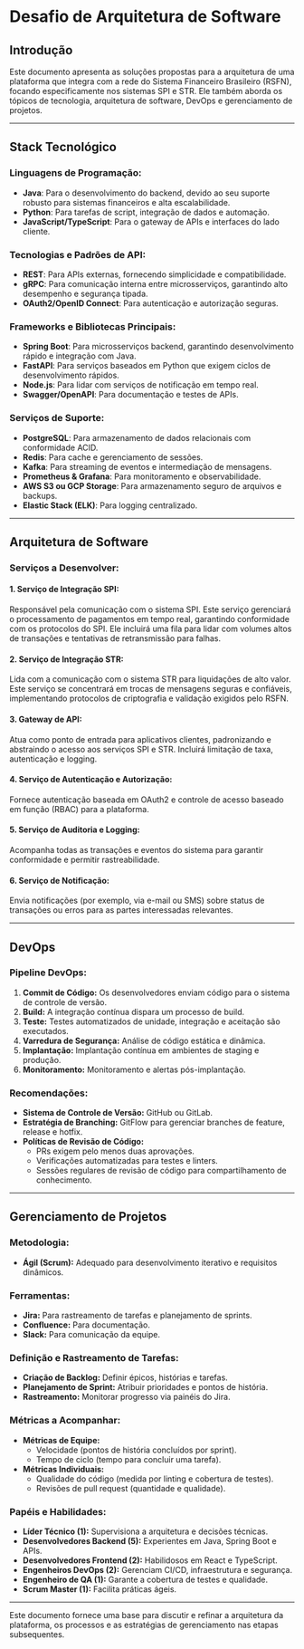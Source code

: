 
# Desafio de Arquitetura de Software

## Introdução

Este documento apresenta as soluções propostas para a arquitetura de uma plataforma que integra com a rede do Sistema Financeiro Brasileiro (RSFN), focando especificamente nos sistemas SPI e STR. Ele também aborda os tópicos de tecnologia, arquitetura de software, DevOps e gerenciamento de projetos.

---

## Stack Tecnológico

### Linguagens de Programação:
- **Java**: Para o desenvolvimento do backend, devido ao seu suporte robusto para sistemas financeiros e alta escalabilidade.
- **Python**: Para tarefas de script, integração de dados e automação.
- **JavaScript/TypeScript**: Para o gateway de APIs e interfaces do lado cliente.

### Tecnologias e Padrões de API:
- **REST**: Para APIs externas, fornecendo simplicidade e compatibilidade.
- **gRPC**: Para comunicação interna entre microsserviços, garantindo alto desempenho e segurança tipada.
- **OAuth2/OpenID Connect**: Para autenticação e autorização seguras.

### Frameworks e Bibliotecas Principais:
- **Spring Boot**: Para microsserviços backend, garantindo desenvolvimento rápido e integração com Java.
- **FastAPI**: Para serviços baseados em Python que exigem ciclos de desenvolvimento rápidos.
- **Node.js**: Para lidar com serviços de notificação em tempo real.
- **Swagger/OpenAPI**: Para documentação e testes de APIs.

### Serviços de Suporte:
- **PostgreSQL**: Para armazenamento de dados relacionais com conformidade ACID.
- **Redis**: Para cache e gerenciamento de sessões.
- **Kafka**: Para streaming de eventos e intermediação de mensagens.
- **Prometheus & Grafana**: Para monitoramento e observabilidade.
- **AWS S3 ou GCP Storage**: Para armazenamento seguro de arquivos e backups.
- **Elastic Stack (ELK)**: Para logging centralizado.

---

## Arquitetura de Software

### Serviços a Desenvolver:

#### 1. **Serviço de Integração SPI:**
Responsável pela comunicação com o sistema SPI. Este serviço gerenciará o processamento de pagamentos em tempo real, garantindo conformidade com os protocolos do SPI. Ele incluirá uma fila para lidar com volumes altos de transações e tentativas de retransmissão para falhas.

#### 2. **Serviço de Integração STR:**
Lida com a comunicação com o sistema STR para liquidações de alto valor. Este serviço se concentrará em trocas de mensagens seguras e confiáveis, implementando protocolos de criptografia e validação exigidos pelo RSFN.

#### 3. **Gateway de API:**
Atua como ponto de entrada para aplicativos clientes, padronizando e abstraindo o acesso aos serviços SPI e STR. Incluirá limitação de taxa, autenticação e logging.

#### 4. **Serviço de Autenticação e Autorização:**
Fornece autenticação baseada em OAuth2 e controle de acesso baseado em função (RBAC) para a plataforma.

#### 5. **Serviço de Auditoria e Logging:**
Acompanha todas as transações e eventos do sistema para garantir conformidade e permitir rastreabilidade.

#### 6. **Serviço de Notificação:**
Envia notificações (por exemplo, via e-mail ou SMS) sobre status de transações ou erros para as partes interessadas relevantes.

---

## DevOps

### Pipeline DevOps:
1. **Commit de Código:** Os desenvolvedores enviam código para o sistema de controle de versão.
2. **Build:** A integração contínua dispara um processo de build.
3. **Teste:** Testes automatizados de unidade, integração e aceitação são executados.
4. **Varredura de Segurança:** Análise de código estática e dinâmica.
5. **Implantação:** Implantação contínua em ambientes de staging e produção.
6. **Monitoramento:** Monitoramento e alertas pós-implantação.

### Recomendações:
- **Sistema de Controle de Versão:** GitHub ou GitLab.
- **Estratégia de Branching:** GitFlow para gerenciar branches de feature, release e hotfix.
- **Políticas de Revisão de Código:**
  - PRs exigem pelo menos duas aprovações.
  - Verificações automatizadas para testes e linters.
  - Sessões regulares de revisão de código para compartilhamento de conhecimento.

---

## Gerenciamento de Projetos

### Metodologia:
- **Ágil (Scrum):** Adequado para desenvolvimento iterativo e requisitos dinâmicos.

### Ferramentas:
- **Jira:** Para rastreamento de tarefas e planejamento de sprints.
- **Confluence:** Para documentação.
- **Slack:** Para comunicação da equipe.

### Definição e Rastreamento de Tarefas:
- **Criação de Backlog:** Definir épicos, histórias e tarefas.
- **Planejamento de Sprint:** Atribuir prioridades e pontos de história.
- **Rastreamento:** Monitorar progresso via painéis do Jira.

### Métricas a Acompanhar:
- **Métricas de Equipe:**
  - Velocidade (pontos de história concluídos por sprint).
  - Tempo de ciclo (tempo para concluir uma tarefa).
- **Métricas Individuais:**
  - Qualidade do código (medida por linting e cobertura de testes).
  - Revisões de pull request (quantidade e qualidade).

### Papéis e Habilidades:
- **Líder Técnico (1):** Supervisiona a arquitetura e decisões técnicas.
- **Desenvolvedores Backend (5):** Experientes em Java, Spring Boot e APIs.
- **Desenvolvedores Frontend (2):** Habilidosos em React e TypeScript.
- **Engenheiros DevOps (2):** Gerenciam CI/CD, infraestrutura e segurança.
- **Engenheiro de QA (1):** Garante a cobertura de testes e qualidade.
- **Scrum Master (1):** Facilita práticas ágeis.

---

Este documento fornece uma base para discutir e refinar a arquitetura da plataforma, os processos e as estratégias de gerenciamento nas etapas subsequentes.
